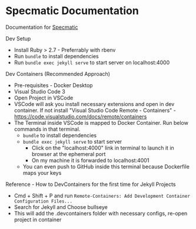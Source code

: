 # Specmatic Documentation

Documentation for [Specmatic](//specmatic.in)

Dev Setup
* Install Ruby > 2.7 - Preferrably with rbenv
* Run ```bundle``` to install dependencies
* Run ```bundle exec jekyll serve``` to start server on localhost:4000

Dev Containers (Recommended Approach)
* Pre-requisites - Docker Desktop
* Visual Studio Code 3
* Open Project in VSCode
* VSCode will ask you install necessary extensions and open in dev container. If not install "Visual Studio Code Remote - Containers" - https://code.visualstudio.com/docs/remote/containers
* The Terminal inside VSCode is mapped to Docker Container. Run below commands in that terminal.
  * ```bundle``` to install dependencies
  * ```bundle exec jekyll serve``` to start server
    * Click on the "localhost:4000" link in terminal to launch it in browser at the ephemeral port
    * On my machine it is forwarded to localhost:4001
  * You can even push to GitHub inside this terminal because Dockerfile maps your keys

Reference - How to DevContainers for the first time for Jekyll Projects
  * Cmd + Shift + P and run ```Remote-Containers: Add Development Container Configuration Files...```
  * Search for Jekyll and Choose bullseye
  * This will add the .devcontainers folder with necessary configs, re-open project in container
